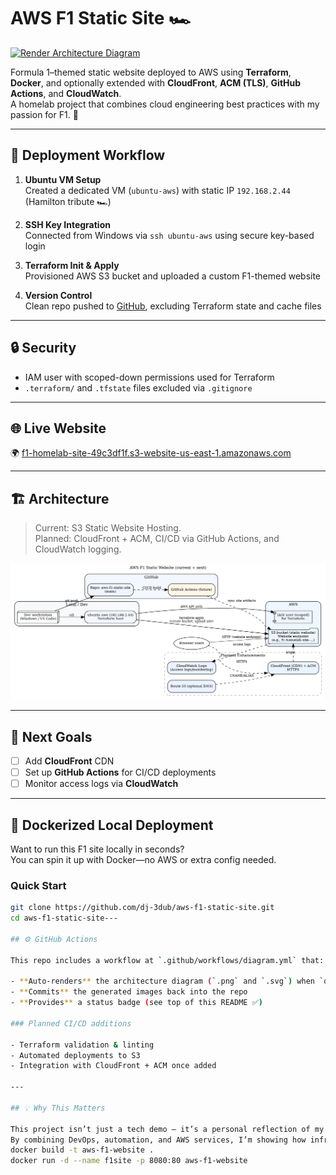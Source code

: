 # AWS F1 Static Site 🏎️

[![Render Architecture Diagram](https://github.com/dj-3dub/aws-f1-static-site/actions/workflows/diagram.yml/badge.svg)](https://github.com/dj-3dub/aws-f1-static-site/actions/workflows/diagram.yml)

Formula 1–themed static website deployed to AWS using **Terraform**, **Docker**, and optionally extended with **CloudFront**, **ACM (TLS)**, **GitHub Actions**, and **CloudWatch**.  
A homelab project that combines cloud engineering best practices with my passion for F1. 🏁

---

## 🚀 Deployment Workflow

1. **Ubuntu VM Setup**  
   Created a dedicated VM (`ubuntu-aws`) with static IP `192.168.2.44` (Hamilton tribute 🏎️)

2. **SSH Key Integration**  
   Connected from Windows via `ssh ubuntu-aws` using secure key-based login

3. **Terraform Init & Apply**  
   Provisioned AWS S3 bucket and uploaded a custom F1-themed website

4. **Version Control**  
   Clean repo pushed to [GitHub](https://github.com/dj-3dub/aws-f1-static-site), excluding Terraform state and cache files

---

## 🔒 Security

- IAM user with scoped-down permissions used for Terraform  
- `.terraform/` and `.tfstate` files excluded via `.gitignore`

---

## 🌐 Live Website

🌍 [f1-homelab-site-49c3df1f.s3-website-us-east-1.amazonaws.com](http://f1-homelab-site-49c3df1f.s3-website-us-east-1.amazonaws.com/)

---

## 🏗️ Architecture

> Current: S3 Static Website Hosting.  
> Planned: CloudFront + ACM, CI/CD via GitHub Actions, and CloudWatch logging.

<p align="center">
  <img src="docs/architecture.png" alt="AWS F1 Static Site Architecture" width="820"/>
</p>

---

## 🎯 Next Goals

- [ ] Add **CloudFront** CDN  
- [ ] Set up **GitHub Actions** for CI/CD deployments  
- [ ] Monitor access logs via **CloudWatch**

---

## 🐳 Dockerized Local Deployment

Want to run this F1 site locally in seconds?  
You can spin it up with Docker—no AWS or extra config needed.

### Quick Start

```bash
git clone https://github.com/dj-3dub/aws-f1-static-site.git
cd aws-f1-static-site---

## ⚙️ GitHub Actions

This repo includes a workflow at `.github/workflows/diagram.yml` that:

- **Auto-renders** the architecture diagram (`.png` and `.svg`) when `docs/architecture.dot` changes  
- **Commits** the generated images back into the repo  
- **Provides** a status badge (see top of this README ✅)

### Planned CI/CD additions

- Terraform validation & linting  
- Automated deployments to S3  
- Integration with CloudFront + ACM once added  

---

## 💡 Why This Matters

This project isn’t just a tech demo — it’s a personal reflection of my passion for **Formula 1** and **cloud engineering**.  
By combining DevOps, automation, and AWS services, I’m showing how infrastructure can be both **functional** and **fun**.
docker build -t aws-f1-website .
docker run -d --name f1site -p 8080:80 aws-f1-website

